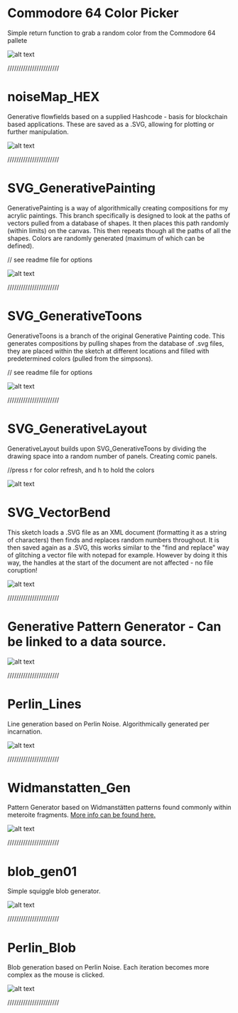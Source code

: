 Commodore 64 Color Picker
======
Simple return function to grab a random color from the Commodore 64 pallete 

![alt text](https://github.com/badalmer/Generative-Painting/blob/main/Commodore%2064/2022_Comm64_Colors.png)

///////////////////////

noiseMap_HEX
======
Generative flowfields based on a supplied Hashcode - basis for blockchain based applications. These are saved as a .SVG, allowing for plotting or further manipulation.

![alt text](https://github.com/badalmer/Generative-Painting/blob/main/noiseMap_HEX/hex-example.png)

///////////////////////

SVG_GenerativePainting
======
GenerativePainting is a way of algorithmically creating compositions for my acrylic paintings. This branch specifically is designed to look at the paths of vectors pulled from a database of shapes. It then places this path randomly (within limits) on the canvas. This then repeats though all the paths of all the shapes. Colors are randomly generated (maximum of which can be defined).

// see readme file for options

![alt text](https://github.com/badalmer/Generative-Painting/blob/main/SVG_Generative/example.PNG)

///////////////////////

SVG_GenerativeToons
======
GenerativeToons is a branch of the original Generative Painting code. This generates compositions by pulling shapes from the database of .svg files, they are placed within the sketch at different locations and filled with predetermined colors (pulled from the simpsons).

// see readme file for options 

![alt text](https://github.com/badalmer/Generative-Painting/blob/main/SVG_GenerativeToons/example.PNG)

///////////////////////

SVG_GenerativeLayout
======
GenerativeLayout builds upon SVG_GenerativeToons by dividing the drawing space into a random number of panels. Creating comic panels. 

//press r for color refresh, and h to hold the colors

![alt text](https://github.com/badalmer/Generative-Painting/blob/main/SVG_GenerativeLayout/layout-000006.png)

SVG_VectorBend
======
This sketch loads a .SVG file as an XML document (formatting it as a string of characters) then finds and replaces random numbers throughout. It is then saved again as a .SVG, this works similar to the "find and replace" way of glitching a vector file with notepad for example. However by doing it this way, the handles at the start of the document are not affected - no file coruption!

![alt text](https://github.com/badalmer/Generative-Painting/blob/main/SVG_VectorBend/example.png)

///////////////////////

Generative Pattern Generator - Can be linked to a data source.
======
![alt text](https://github.com/badalmer/Generative-Painting/blob/main/Gen_Lines_02/2021_cross003.png)

///////////////////////

Perlin_Lines
======
Line generation based on Perlin Noise. Algorithmically generated per incarnation.

![alt text](https://github.com/badalmer/Generative-Painting/blob/main/Perlin_Lines/example.PNG)

///////////////////////

Widmanstatten_Gen
======
Pattern Generator based on Widmanstätten patterns found commonly within meteroite fragments. [More info can be found here.](https://en.wikipedia.org/wiki/Widmanst%C3%A4tten_pattern)

![alt text](https://github.com/badalmer/Generative-Painting/blob/main/Widmanstatten_Gen/example-01.png)

///////////////////////

blob_gen01
======
Simple squiggle blob generator. 

![alt text](https://github.com/badalmer/Generative-Painting/blob/main/blob_gen01/example-01.png)

///////////////////////

Perlin_Blob
======
Blob generation based on Perlin Noise. Each iteration becomes more complex as the mouse is clicked.

![alt text](https://github.com/badalmer/Generative-Painting/blob/main/perlin_blob/example.PNG)

///////////////////////
